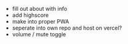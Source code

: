 - fill out about with info
- add highscore
- make into proper PWA
- seperate into own repo and host on vercel?
- volume / mute toggle
